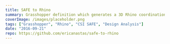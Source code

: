 ```yaml
---
title: SAFE to Rhino
summary: Grasshopper definition which generates a 3D Rhino coordination model from a CSI SAFE analysis model.
coverImage: /images/placeholder.png
tags: ["Grasshopper", "Rhino", "CSI SAFE", "Design Analysis"]
date: "2016-09-21"
repo: https://github.com/ericanastas/safe-to-rhino
---
```

